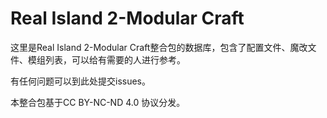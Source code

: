 # Real Island 2-Modular Craft
这里是Real Island 2-Modular Craft整合包的数据库，包含了配置文件、魔改文件、模组列表，可以给有需要的人进行参考。

有任何问题可以到此处提交issues。

本整合包基于CC BY-NC-ND 4.0 协议分发。
